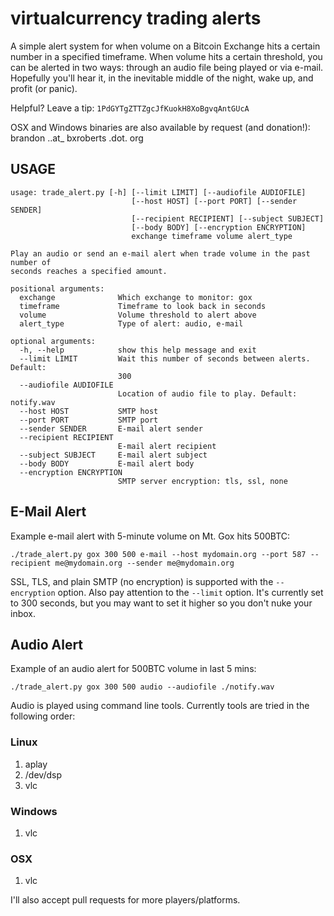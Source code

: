 virtualcurrency trading alerts
==============================

A simple alert system for when volume on a Bitcoin Exchange hits a certain number in a specified timeframe. When volume hits a certain threshold, you can be alerted in two ways: through an audio file being played or via e-mail. Hopefully you'll hear it, in the inevitable middle of the night, wake up, and profit (or panic).

Helpful? Leave a tip: `1PdGYTgZTTZgcJfKuokH8XoBgvqAntGUcA`

OSX and Windows binaries are also available by request (and donation!): brandon ..at_ bxroberts  .dot. org

## USAGE

    usage: trade_alert.py [-h] [--limit LIMIT] [--audiofile AUDIOFILE]
                               [--host HOST] [--port PORT] [--sender SENDER]
                               [--recipient RECIPIENT] [--subject SUBJECT]
                               [--body BODY] [--encryption ENCRYPTION]
                               exchange timeframe volume alert_type

    Play an audio or send an e-mail alert when trade volume in the past number of
    seconds reaches a specified amount.

    positional arguments:
      exchange              Which exchange to monitor: gox
      timeframe             Timeframe to look back in seconds
      volume                Volume threshold to alert above
      alert_type            Type of alert: audio, e-mail

    optional arguments:
      -h, --help            show this help message and exit
      --limit LIMIT         Wait this number of seconds between alerts. Default:
                            300
      --audiofile AUDIOFILE
                            Location of audio file to play. Default: notify.wav
      --host HOST           SMTP host
      --port PORT           SMTP port
      --sender SENDER       E-mail alert sender
      --recipient RECIPIENT
                            E-mail alert recipient
      --subject SUBJECT     E-mail alert subject
      --body BODY           E-mail alert body
      --encryption ENCRYPTION
                            SMTP server encryption: tls, ssl, none
## E-Mail Alert

Example e-mail alert with 5-minute volume on Mt. Gox hits 500BTC:

`./trade_alert.py gox 300 500 e-mail --host mydomain.org --port 587 --recipient me@mydomain.org --sender me@mydomain.org`

SSL, TLS, and plain SMTP (no encryption) is supported with the `--encryption` option. Also pay attention to the `--limit` option. It's currently set to 300 seconds, but you may want to set it higher so you don't nuke your inbox.

## Audio Alert

Example of an audio alert for 500BTC volume in last 5 mins:

`./trade_alert.py gox 300 500 audio --audiofile ./notify.wav`

Audio is played using command line tools. Currently tools are tried in the following order:

### Linux

1. aplay
2. /dev/dsp
3. vlc

### Windows

1. vlc

### OSX

1. vlc

I'll also accept pull requests for more players/platforms.
